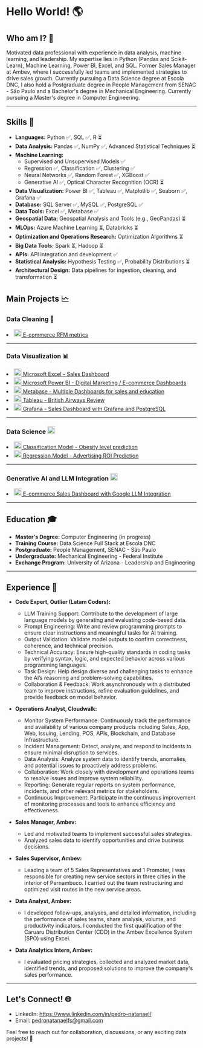 <h1>Hello World! 🌎</h1>

<h2>Who am I? 🤔</h2>
Motivated data professional with experience in data analysis, machine learning, and leadership. My expertise lies in Python (Pandas and Scikit-Learn), Machine Learning, Power BI, Excel, and SQL. Former Sales Manager at Ambev, where I successfully led teams and implemented strategies to drive sales growth. Currently pursuing a Data Science degree at Escola DNC, I also hold a Postgraduate degree in People Management from SENAC - São Paulo and a Bachelor's degree in Mechanical Engineering. Currently pursuing a Master's degree in Computer Engineering.
<hr>

<h2>Skills 🚀</h2> 

- **Languages:** Python ✅, SQL ✅, R ⏳
- **Data Analysis:** Pandas ✅, NumPy ✅, Advanced Statistical Techniques ⏳
- **Machine Learning:** 
  - Supervised and Unsupervised Models ✅
  - Regression ✅, Classification ✅, Clustering ✅
  - Neural Networks ✅, Random Forest ✅, XGBoost ✅
  - Generative AI ✅, Optical Character Recognition (OCR) ⏳
- **Data Visualization:** Power BI ✅, Tableau ✅, Matplotlib ✅, Seaborn ✅, Grafana ✅
- **Database:** SQL Server ✅, MySQL ✅, PostgreSQL ✅
- **Data Tools:** Excel ✅, Metabase ✅
- **Geospatial Data:** Geospatial Analysis and Tools (e.g., GeoPandas) ⏳
- **MLOps:** Azure Machine Learning ⏳, Databricks ⏳
- **Optimization and Operations Research:** Optimization Algorithms ⏳
- **Big Data Tools:** Spark ⏳, Hadoop ⏳
- **APIs:** API integration and development ✅
- **Statistical Analysis:** Hypothesis Testing ✅, Probability Distributions ⏳
- **Architectural Design:** Data pipelines for ingestion, cleaning, and transformation ⏳

<h2> Main Projects 🗠</h2>

<h3> Data Cleaning 🧹 </h3>
<a href="https://github.com/pedronatanaelfs/data_cleaning" target="_blank">
  <li><img src="https://e7.pngegg.com/pngimages/400/576/png-clipart-e-commerce-computer-icons-shopping-cart-software-retail-overseas-development-institute-angle-text.png" alt="cleaning" width="20" height="20" /> E-commerce RFM metrics</li>
</a>
<hr>

<h3> Data Visualization 📊</h3>
<a href="https://github.com/pedronatanaelfs/excel_projects/tree/main" target="_blank">
  <li><img src="https://icons.iconarchive.com/icons/carlosjj/microsoft-office-2013/256/Excel-icon.png" alt="excel" width="20" height="20" /> Microsoft Excel - Sales Dashboard</li>
</a>
<a href="https://github.com/pedronatanaelfs/power_BI_projects/tree/main" target="_blank">
  <li><img src="https://static-00.iconduck.com/assets.00/power-bi-icon-1536x2048-0xah5g2o.png" alt="powerBI" width="20" height="20" /> Microsoft Power BI - Digital Marketing / E-commerce Dashboards</li>
</a>
<a href="https://github.com/pedronatanaelfs/metabase_projects" target="_blank">
  <li><img src="https://static-00.iconduck.com/assets.00/metabase-icon-1619x2048-qd3c9qpo.png" alt="perl" width="20" height="20" /> Metabase - Multiple Dashboards for sales and education</li>
</a>
<a href="https://github.com/pedronatanaelfs/bitish_airways_review" target="_blank">
  <li><img src="https://cdn.worldvectorlogo.com/logos/tableau-software.svg" alt="perl" width="20" height="20" /> Tableau - British Airways Review</li>
</a>
<a href="https://github.com/pedronatanaelfs/sales_analysis_grafana_postgree" target="_blank">
  <li><img src="https://cdn.iconscout.com/icon/free/png-256/free-grafana-3629403-3032396.png" alt="perl" width="20" height="20" /> Grafana - Sales Dashboard with Grafana and PostgreSQL</li>
</a>
<hr>

<h3> Data Science <img src="https://cdn-icons-png.flaticon.com/512/4824/4824797.png" alt="datascience" width="20" height="20" /> </h3>
<a href="https://obesityprediction.streamlit.app/" target="_blank">
  <li><img src="https://cdn-icons-png.flaticon.com/512/5880/5880540.png" alt="classification" width="20" height="20" /> Classification Model - Obesity level prediction</li>
</a>
<a href="https://github.com/pedronatanaelfs/regression_model" target="_blank">
  <li><img src="https://cdn-icons-png.flaticon.com/512/7440/7440395.png" alt="regression" width="20" height="20" /> Regression Model - Advertising ROI Prediction</li>
</a>

<hr>

<h3> Generative AI and LLM Integration <img src="https://static.vecteezy.com/system/resources/previews/023/783/293/non_2x/artificial-intelligence-generated-icon-ai-sign-for-graphic-design-logo-website-social-media-mobile-app-ui-illustration-vector.jpg" alt="google-ai" width="20" height="20" /> </h3>
<a href="https://github.com/pedronatanaelfs/ecommerce_llm" target="_blank">
  <li><img src="https://cdn.worldvectorlogo.com/logos/google-ai-1.svg" alt="google-ai" width="20" height="20" /> E-commerce Sales Dashboard with Google LLM Integration</li>
</a>


<hr>

<h2>Education 🎓</h2>

- **Master's Degree:** Computer Engineering (in progress)
- **Training Course:** Data Science Full Stack at Escola DNC
- **Postgraduate:** People Management, SENAC - São Paulo
- **Undergraduate:** Mechanical Engineering - Federal Institute
- **Exchange Program:** University of Arizona - Leadership and Engineering

<hr>

<h2>Experience 💼</h2> 

- **Code Expert, Outlier (Latam Coders):**
  - LLM Training Support: Contribute to the development of large language models by generating and evaluating code-based data.
  - Prompt Engineering: Write and review programming prompts to ensure clear instructions and meaningful tasks for AI training.
  - Output Validation: Validate model outputs to confirm correctness, coherence, and technical precision.
  - Technical Accuracy: Ensure high-quality standards in coding tasks by verifying syntax, logic, and expected behavior across various programming languages.
  - Task Design: Help design diverse and challenging tasks to enhance the AI’s reasoning and problem-solving capabilities.
  - Collaboration & Feedback: Work asynchronously with a distributed team to improve instructions, refine evaluation guidelines, and provide feedback on model behavior.

- **Operations Analyst, Cloudwalk:**
  - Monitor System Performance: Continuously track the performance and availability of various company products including Sales, App, Web, Issuing, Lending, POS, APIs, Blockchain, and Database Infrastructure.
  - Incident Management: Detect, analyze, and respond to incidents to ensure minimal disruption to services.
  - Data Analysis: Analyze system data to identify trends, anomalies, and potential issues to proactively address problems.
  - Collaboration: Work closely with development and operations teams to resolve issues and improve system reliability.
  - Reporting: Generate regular reports on system performance, incidents, and other relevant metrics for stakeholders.
  - Continuous Improvement: Participate in the continuous improvement of monitoring processes and tools to enhance efficiency and effectiveness.

- **Sales Manager, Ambev:**
  - Led and motivated teams to implement successful sales strategies.
  - Analyzed sales data to identify opportunities and drive business decisions.

- **Sales Supervisor, Ambev:**
  - Leading a team of 5 Sales Representatives and 1 Promoter, I was responsible for creating new service sectors in three cities in the interior of Pernambuco. I carried out the team restructuring and optimized visit routes in the new service areas.
 
- **Data Analyst, Ambev:**
  - I developed follow-ups, analyses, and detailed information, including the performance of sales teams, share analysis, volume, and productivity indicators. I conducted the first qualification of the Caruaru Distribution Center (CDD) in the Ambev Excellence System (SPO) using Excel.
 
- **Data Analytics Intern, Ambev:**
  - I evaluated pricing strategies, collected and analyzed market data, identified trends, and proposed solutions to improve the company's sales performance.
 
<hr>

<h2>Let's Connect! 🌐</h2> 

- LinkedIn: https://www.linkedin.com/in/pedro-natanael/
- Email: pedronatanaelfs@gmail.com

Feel free to reach out for collaboration, discussions, or any exciting data projects! 🚀



<!---
pedronatanaelfs/pedronatanaelfs is a ✨ special ✨ repository because its `README.md` (this file) appears on your GitHub profile.
You can click the Preview link to take a look at your changes.
--->
